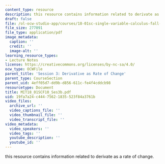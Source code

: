 ```yaml
---
content_type: resource
description: this resource contains information related to derivate as a rate of change.
draft: false
file: /ol-ocw-studio-app/courses/18-01sc-single-variable-calculus-fall-2010/19fa7a24c44475621835523f84a3761b_MIT18_01SCF10_Ses3b.pdf
file_size: 277091
file_type: application/pdf
image_metadata:
  caption: ''
  credit: ''
  image-alt: ''
learning_resource_types:
- Lecture Notes
license: https://creativecommons.org/licenses/by-nc-sa/4.0/
ocw_type: OCWFile
parent_title: 'Session 3: Derivative as Rate of Change'
parent_type: CourseSection
parent_uid: 4eff05d7-dd9b-d856-611c-fe4f4cddcb98
resourcetype: Document
title: MIT18_01SCF10_Ses3b.pdf
uid: 19fa7a24-c444-7562-1835-523f84a3761b
video_files:
  archive_url: ''
  video_captions_file: ''
  video_thumbnail_file: ''
  video_transcript_file: ''
video_metadata:
  video_speakers: ''
  video_tags: ''
  youtube_description: ''
  youtube_id: ''
---
```

this resource contains information related to derivate as a rate of change.